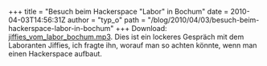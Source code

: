 +++
title = "Besuch beim Hackerspace \"Labor\" in Bochum"
date = 2010-04-03T14:56:31Z
author = "typ_o"
path = "/blog/2010/04/03/besuch-beim-hackerspace-labor-in-bochum"
+++
Download:
[jiffies\_vom\_labor\_bochum.mp3](/media/jiffies_vom_labor_bochum.mp3 "jiffies_vom_labor_bochum.mp3").
Dies ist ein lockeres Gespräch mit dem Laboranten Jiffies, ich fragte
ihn, worauf man so achten könnte, wenn man einen Hackerspace aufbaut.
